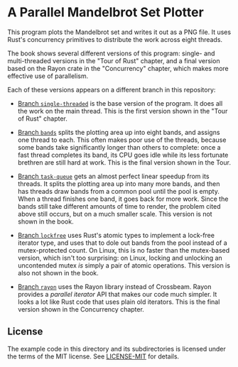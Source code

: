 # A Parallel Mandelbrot Set Plotter

This program plots the Mandelbrot set and writes it out as a PNG file. It uses Rust's concurrency primitives to distribute the work across eight threads.

The book shows several different versions of this program: single- and multi-threaded versions in the "Tour of Rust" chapter, and a final version based on the Rayon crate in the "Concurrency" chapter, which makes more effective use of parallelism.

Each of these versions appears on a different branch in this repository:

*   [Branch `single-threaded`](https://github.com/ProgrammingRust/mandelbrot/tree/single-threaded)
    is the base version of the program. It does all the work on the main
    thread. This is the first version shown in the "Tour of Rust" chapter.

*   [Branch `bands`](https://github.com/ProgrammingRust/mandelbrot/tree/bands)
    splits the plotting area up into eight bands, and assigns one thread to
    each. This often makes poor use of the threads, because some bands take
    significantly longer than others to complete: once a fast thread completes
    its band, its CPU goes idle while its less fortunate brethren are still hard
    at work. This is the final version shown in the Tour.

*   [Branch `task-queue`](https://github.com/ProgrammingRust/mandelbrot/tree/task-queue)
    gets an almost perfect linear speedup from its threads. It splits
    the plotting area up into many more bands, and then has threads draw
    bands from a common pool until the pool is empty. When a thread
    finishes one band, it goes back for more work. Since the bands still
    take different amounts of time to render, the problem cited above
    still occurs, but on a much smaller scale. This version is not shown in the book.

*   [Branch `lockfree`](https://github.com/ProgrammingRust/mandelbrot/tree/lockfree)
    uses Rust's atomic types to implement a lock-free iterator type, and
    uses that to dole out bands from the pool instead of a
    mutex-protected count. On Linux, this is no faster than the
    mutex-based version, which isn't too surprising: on Linux, locking
    and unlocking an uncontended mutex *is* simply a pair of atomic
    operations. This version is also not shown in the book.

*   [Branch `rayon`](https://github.com/ProgrammingRust/mandelbrot/tree/rayon)
    uses the Rayon library instead of Crossbeam. Rayon provides a *parallel
    iterator* API that makes our code much simpler. It looks a lot like Rust
    code that uses plain old iterators. This is the final version shown in the
    Concurrency chapter.

## License

The example code in this directory and its subdirectories is licensed under the
terms of the MIT license. See [LICENSE-MIT](LICENSE-MIT) for details.
